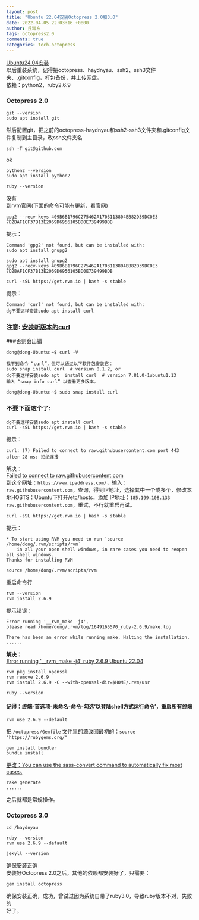 ```yaml
---
layout: post
title: "Ubuntu 22.04安装Octopress 2.0和3.0"
date: 2022-04-05 22:03:16 +0800
author: 丘海东 
tags: octopress2.0
comments: true
categories: tech-octopress
---
```

[Ubuntu24.04安装](https://qiuhaidong.github.io/blog/2025/04/09/ubuntu24-dot-04-install-octopress-2-and-3/)  
以后重装系统，记得把octopress、haydnyau、ssh2、ssh3文件夹、.gitconfig，打包备份，并上传网盘。  
依赖：python2，ruby2.6.9  
### Octopress 2.0
```
git --version
sudo apt install git
```
然后配置git，把之前的octopress-haydnyau和ssh2-ssh3文件夹和.gitconfig文件复制到主目录，改ssh文件夹名  
```
ssh -T git@github.com
```
ok  
```
python2 --version
sudo apt install python2

ruby --version
```
没有  
到rvm官网(下面的命令可能有更新，看官网)  
```
gpg2 --recv-keys 409B6B1796C275462A1703113804BB82D39DC0E3 7D2BAF1CF37B13E2069D6956105BD0E739499BDB
```
提示：  
```
Command 'gpg2' not found, but can be installed with:
sudo apt install gnupg2
```
```
sudo apt install gnupg2
gpg2 --recv-keys 409B6B1796C275462A1703113804BB82D39DC0E3 7D2BAF1CF37B13E2069D6956105BD0E739499BDB

curl -sSL https://get.rvm.io | bash -s stable
```
提示：  
```
Command 'curl' not found, but can be installed with:
dg不要这样安装sudo apt install curl
```

### 注意: [安装新版本的curl](https://qiuhaidong.github.io/blog/2023/09/01/install-curl/)  

###否则会出错  

```
dong@dong-Ubuntu:~$ curl -V

找不到命令 “curl”，但可以通过以下软件包安装它：
sudo snap install curl  # version 8.1.2, or
dg不要这样安装sudo apt  install curl  # version 7.81.0-1ubuntu1.13
输入 “snap info curl” 以查看更多版本。

dong@dong-Ubuntu:~$ sudo snap install curl
```

### 不要下面这个了: 
```
dg不要这样安装sudo apt install curl
curl -sSL https://get.rvm.io | bash -s stable
```
提示：  
```
curl: (7) Failed to connect to raw.githubusercontent.com port 443 after 28 ms: 拒绝连接
```
解决：  
[Failed to connect to raw.githubusercontent.com](https://blog.csdn.net/u014375643/article/details/115826506)  
到这个网址：`https://www.ipaddress.com/`，输入：`raw.githubusercontent.com`，查询，得到IP地址，选择其中一个或多个，修改本地HOSTS：Ubuntu下打开/etc/hosts，添加 IP地址：`185.199.108.133 raw.githubusercontent.com`，重试，不行就重启再试。  
```
curl -sSL https://get.rvm.io | bash -s stable
```
提示：  
```  
* To start using RVM you need to run `source /home/dong/.rvm/scripts/rvm`
    in all your open shell windows, in rare cases you need to reopen all shell windows.
Thanks for installing RVM
```
```
source /home/dong/.rvm/scripts/rvm
```
重启命令行  
```
rvm --version
rvm install 2.6.9
```
提示错误：  
```
Error running '__rvm_make -j4',
please read /home/dong/.rvm/log/1649165570_ruby-2.6.9/make.log

There has been an error while running make. Halting the installation.
......
```

**解决：**  
[Error running '__rvm_make -j4' ruby 2.6.9 Ubuntu 22.04 ](https://github.com/rvm/rvm/issues/4370)  

```
rvm pkg install openssl
rvm remove 2.6.9
rvm install 2.6.9 -C --with-openssl-dir=$HOME/.rvm/usr
```
```
ruby --version
```

#### 记得：终端-首选项-未命名-命令-勾选‘以登陆shell方式运行命令’，重启所有终端

```
rvm use 2.6.9 --default
```

把 `/octopress/Gemfile` 文件里的源改回最初的：`source "https://rubygems.org/"`

```
gem install bundler
bundle install
```
[更改：You can use the sass-convert command to automatically fix most cases.](https://qiuhaidong.github.io/blog/2022/03/26/you-can-use-the-sass-convert-command-to-automatically-fix-most-cases/)
  
```
rake generate
......
```
之后就都是常规操作。  



### Octopress 3.0
```
cd /haydnyau
```
```
ruby --version
rvm use 2.6.9 --default
```
```
jekyll --version
```
确保安装正确  
安装好Octopress 2.0之后，其他的依赖都安装好了，只需要：  
```
gem install octopress
```
确保安装正确，成功，曾试过因为系统自带了ruby3.0，导致ruby版本不对，失败的  
好了。
